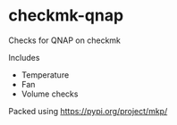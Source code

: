 # checkmk-qnap

Checks for QNAP on checkmk

Includes 
- Temperature
- Fan
- Volume checks

Packed using https://pypi.org/project/mkp/
